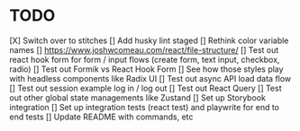 # TODO

[X] Switch over to stitches
[] Add husky lint staged
[] Rethink color variable names
[] https://www.joshwcomeau.com/react/file-structure/
[] Test out react hook form for form / input flows (create form, text input, checkbox, radio)
[] Test out Formik vs React Hook Form
[] See how those styles play with headless components like Radix UI
[] Test out async API load data flow
[] Test out session example log in / log out
[] Test out React Query
[] Test out other global state managements like Zustand
[] Set up Storybook integration
[] Set up integration tests (react test) and playwrite for end to end tests
[] Update README with commands, etc
